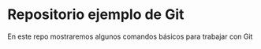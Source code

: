 # Repositorio ejemplo de Git

En este repo mostraremos algunos comandos básicos para trabajar con Git
